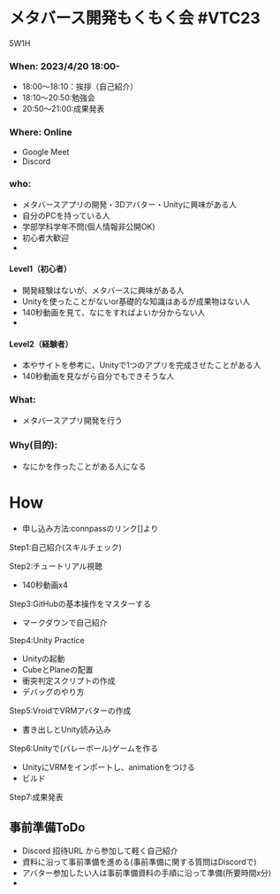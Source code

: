 # メタバース開発もくもく会 #VTC23

5W1H


### When: 2023/4/20 18:00-

- 18:00～18:10：挨拶（自己紹介）
- 18:10～20:50:勉強会
- 20:50～21:00:成果発表

### Where: Online
- Google Meet
- Discord

### who:
- メタバースアプリの開発・3Dアバター・Unityに興味がある人
- 自分のPCを持っている人
- 学部学科学年不問(個人情報非公開OK)
- 初心者大歓迎
- 
#### Level1（初心者）
- 開発経験はないが、メタバースに興味がある人
- Unityを使ったことがないor基礎的な知識はあるが成果物はない人
- 140秒動画を見て、なにをすればよいか分からない人
- 
#### Level2（経験者）
- 本やサイトを参考に、Unityで1つのアプリを完成させたことがある人
- 140秒動画を見ながら自分でもできそうな人

### What: 
- メタバースアプリ開発を行う

### Why(目的): 
- なにかを作ったことがある人になる

# How
- 申し込み方法:connpassのリンク[]より

Step1:自己紹介(スキルチェック)

Step2:チュートリアル視聴
- 140秒動画x4

Step3:GitHubの基本操作をマスターする
- マークダウンで自己紹介

Step4:Unity Practice
- Unityの起動
- CubeとPlaneの配置
- 衝突判定スクリプトの作成
- デバッグのやり方

Step5:VroidでVRMアバターの作成
- 書き出しとUnity読み込み

Step6:Unityで(バレーボール)ゲームを作る
- UnityにVRMをインポートし、animationをつける
- ビルド

Step7:成果発表



## 事前準備ToDo
- Discord 招待URL から参加して軽く自己紹介
- 資料に沿って事前準備を進める(事前準備に関する質問はDiscordで)
- アバター参加したい人は事前準備資料の手順に沿って準備(所要時間x分)
- 


